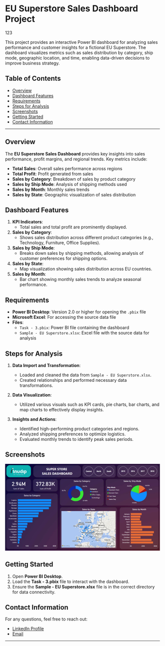 # EU Superstore Sales Dashboard Project

123

This project provides an interactive Power BI dashboard for analyzing sales performance and customer insights for a fictional EU Superstore. The dashboard visualizes metrics such as sales distribution by category, ship mode, geographic location, and time, enabling data-driven decisions to improve business strategy.

## Table of Contents
- [Overview](#overview)
- [Dashboard Features](#dashboard-features)
- [Requirements](#requirements)
- [Steps for Analysis](#steps-for-analysis)
- [Screenshots](#screenshots)
- [Getting Started](#getting-started)
- [Contact Information](#contact-information)

---

## Overview

The **EU Superstore Sales Dashboard** provides key insights into sales performance, profit margins, and regional trends. Key metrics include:
- **Total Sales**: Overall sales performance across regions
- **Total Profit**: Profit generated from sales
- **Sales by Category**: Breakdown of sales by product category
- **Sales by Ship Mode**: Analysis of shipping methods used
- **Sales by Month**: Monthly sales trends
- **Sales by State**: Geographic visualization of sales distribution

## Dashboard Features

1. **KPI Indicators**: 
   - Total sales and total profit are prominently displayed.
2. **Sales by Category**:
   - Shows sales distribution across different product categories (e.g., Technology, Furniture, Office Supplies).
3. **Sales by Ship Mode**:
   - Breaks down sales by shipping methods, allowing analysis of customer preferences for shipping options.
4. **Sales by State**:
   - Map visualization showing sales distribution across EU countries.
5. **Sales by Month**:
   - Bar chart showing monthly sales trends to analyze seasonal performance.

## Requirements

- **Power BI Desktop**: Version 2.0 or higher for opening the `.pbix` file
- **Microsoft Excel**: For accessing the source data file
- **Files**:
  - `Task - 3.pbix`: Power BI file containing the dashboard
  - `Sample - EU Superstore.xlsx`: Excel file with the source data for analysis

## Steps for Analysis

1. **Data Import and Transformation**:
   - Loaded and cleaned the data from `Sample - EU Superstore.xlsx`.
   - Created relationships and performed necessary data transformations.

2. **Data Visualization**:
   - Utilized various visuals such as KPI cards, pie charts, bar charts, and map charts to effectively display insights.

3. **Insights and Actions**:
   - Identified high-performing product categories and regions.
   - Analyzed shipping preferences to optimize logistics.
   - Evaluated monthly trends to identify peak sales periods.

## Screenshots

![Dashboard Screenshot](https://github.com/ashu-kudesiya/Data-Analytics-by-Anudip-Foundation/blob/main/Power%20BI/Task%20-%203/Screenshot/1.png?raw=true)


## Getting Started

1. Open **Power BI Desktop**.
2. Load the **Task - 3.pbix** file to interact with the dashboard.
3. Ensure the **Sample - EU Superstore.xlsx** file is in the correct directory for data connectivity.

## Contact Information

For any questions, feel free to reach out:

- [LinkedIn Profile](https://www.linkedin.com/in/himanshu-kudesiya)
- [Email](mailto:himanshu.kudesiya@gmail.com)

---

